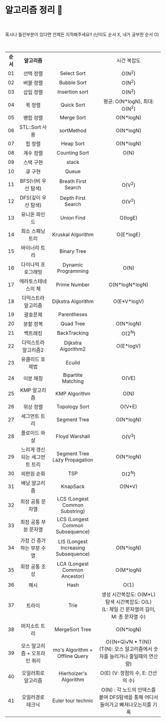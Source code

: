 # 알고리즘 정리 🙂

<br/>

혹시나 틀린부분이 있다면 언제든 지적해주세요!! (난이도 순서 X, 내가 공부한 순서 O)

<br/>

<table>
  <tr>
    <td align="center"><strong>순서</strong></td>
    <td align="center"><strong>알고리즘</strong></td>
    <td align="center"></td>
    <td align="center">시간 복잡도</td>
  </tr>
  <tr>
    <td align="center">01</td>
    <td align="center">선택 정렬</td>
    <td align="center">Select Sort</td>
    <td align="center">O(N<sup>2</sup>)</td>
  </tr>
  <tr>
    <td align="center">02</td>
    <td align="center">버블 정렬</td>
    <td align="center">Bubble Sort</td>
    <td align="center">O(N<sup>2</sup>)</td>
  </tr>
  <tr>
    <td align="center">03</td>
    <td align="center">삽입 정렬</td>
    <td align="center">Insertion sort</td>
    <td align="center">O(N<sup>2</sup>)</td>
  </tr>
  <tr>
    <td align="center">04</td>
    <td align="center">퀵 정렬</td>
    <td align="center">Quick Sort</td>
    <td align="center">평균: O(N*logN), 최대: O(N<sup>2</sup>)</td>
  </tr>
  <tr>
    <td align="center">05</td>
    <td align="center">병합 정렬</td>
    <td align="center">Merge Sort</td>
    <td align="center">O(N*logN)</td>
  </tr>
  <tr>
    <td align="center">06</td>
    <td align="center">STL::Sort 사용</td>
    <td align="center">sortMethod</td>
    <td align="center">O(N*logN)</td>
  </tr>
  <tr>
    <td align="center">07</td>
    <td align="center">힙 정렬</td>
    <td align="center">Heap Sort</td>
    <td align="center">O(N*logN)</td>
  </tr>
  <tr>
    <td align="center">08</td>
    <td align="center">계수 정렬</td>
    <td align="center">Counting Sort</td>
    <td align="center">O(N)</td>
  </tr>
  <tr>
    <td align="center">09</td>
    <td align="center">스택 구현</td>
    <td align="center">stack</td>
    <td align="center"></td>
  </tr>
  <tr>
    <td align="center">10</td>
    <td align="center">큐 구현</td>
    <td align="center">Queue</td>
    <td align="center"></td>
  </tr>
  <tr>
    <td align="center">11</td>
    <td align="center">BFS(너비 우선 탐색)</td>
    <td align="center">Breath First Search</td>
    <td align="center">O(V<sup>2</sup>)</td>
  </tr>
  <tr>
    <td align="center">12</td>
    <td align="center">DFS(깊이 우선 탐색)</td>
    <td align="center">Depth First Search</td>
    <td align="center">O(V<sup>2</sup>)</td>
  </tr>
  <tr>
    <td align="center">13</td>
    <td align="center">유니온 파인드</td>
    <td align="center">Union Find</td>
    <td align="center">O(logE)</td>
  </tr>
  <tr>
    <td align="center">14</td>
    <td align="center">최소 스패닝 트리</td>
    <td align="center">Kruskal Algorithm</td>
    <td align="center">O(E*logE)</td>
  </tr>
  <tr>
    <td align="center">15</td>
    <td align="center">바이너리 트리</td>
    <td align="center">Binary Tree</td>
    <td align="center"></td>
  </tr>
  <tr>
    <td align="center">16</td>
    <td align="center">다이나믹 프로그래밍</td>
    <td align="center">Dynamic Programming</td>
    <td align="center">O(N)</td>
  </tr>
  <tr>
    <td align="center">17</td>
    <td align="center">에라토스테네스의 체</td>
    <td align="center">Prime Number</td>
    <td align="center">O(N*logN*logN)</td>
  </tr>
  <tr>
    <td align="center">18</td>
    <td align="center">다익스트라 알고리즘</td>
    <td align="center">Dijkstra Algorithm</td>
    <td align="center">O(E*V*logV)</td>
  </tr>
  <tr>
    <td align="center">19</td>
    <td align="center">괄호문제</td>
    <td align="center">Parentheses</td>
    <td align="center"></td>
  </tr>
  <tr>
    <td align="center">20</td>
    <td align="center">분할 정복</td>
    <td align="center">Quad Tree</td>
    <td align="center">O(N*logN)</td>
  </tr>
  <tr>
    <td align="center">21</td>
    <td align="center">백트래킹</td>
    <td align="center">BackTracking</td>
    <td align="center">O(2<sup>N</sup>)</td>
  </tr>
  <tr>
    <td align="center">22</td>
    <td align="center">다익스트라 알고리즘2</td>
    <td align="center">Dijkstra Algorithm2</td>
    <td align="center">O(E*logV)</td>
  </tr>
  <tr>
    <td align="center">23</td>
    <td align="center">유클리드 호제법</td>
    <td align="center">Ecuild</td>
    <td align="center"></td>
  </tr>
  <tr>
    <td align="center">24</td>
    <td align="center">이분 매칭</td>
    <td align="center">Bipartite Matching</td>
    <td align="center">O(VE)</td>
  </tr>
  <tr>
    <td align="center">25</td>
    <td align="center">KMP 알고리즘</td>
    <td align="center">KMP Algorithm</td>
    <td align="center">O(N)</td>
  </tr>
  <tr>
    <td align="center">26</td>
    <td align="center">위상 정렬</td>
    <td align="center">Topology Sort</td>
    <td align="center">O(V+E)</td>
  </tr>
  <tr>
    <td align="center">27</td>
    <td align="center">세그먼트 트리</td>
    <td align="center">Segment Tree</td>
    <td align="center">O(N*logN)</td>
  </tr>
  <tr>
    <td align="center">28</td>
    <td align="center">플로이드 와샬</td>
    <td align="center">Floyd Warshall</td>
    <td align="center">O(V<sup>3</sup>)</td>
  </tr>
  <tr>
    <td align="center">29</td>
    <td align="center">느리게 갱신되는 세그먼트 트리</td>
    <td align="center">Segment Tree Lazy Propagation</td>
    <td align="center">O(N*logN)</td>
  </tr>
  <tr>
    <td align="center">30</td>
    <td align="center">외판원 순회</td>
    <td align="center">TSP</td>
    <td align="center">O(2<sup>N</sup>)</td>
  </tr>
  <tr>
    <td align="center">31</td>
    <td align="center">배낭 알고리즘</td>
    <td align="center">KnapSack</td>
    <td align="center">O(N*V)</td>
  </tr>
  <tr>
    <td align="center">32</td>
    <td align="center">최장 공통 문자열</td>
    <td align="center">LCS (Longest Common Substring)</td>
    <td align="center"></td>
  </tr>
  <tr>
    <td align="center">33</td>
    <td align="center">최장 공통 부분 문자열</td>
    <td align="center">LCS (Longest Common Subsequence)</td>
    <td align="center"></td>
  </tr>
  <tr>
    <td align="center">34</td>
    <td align="center">가장 긴 증가하는 부분 수열</td>
    <td align="center">LIS (Longest Increasing Subsequence)</td>
    <td align="center">O(N*logN)</td>
  </tr>
  <tr>
    <td align="center">35</td>
    <td align="center">최장 공통 조상</td>
    <td align="center">LCA (Longest Common Ancestor)</td>
    <td align="center">O(M*logN)</td>
  </tr>
  <tr>
    <td align="center">36</td>
    <td align="center">해시</td>
    <td align="center">Hash</td>
    <td align="center">O(1)</td>
  </tr>
  <tr>
    <td align="center">37</td>
    <td align="center">트라이</td>
    <td align="center">Trie</td>
    <td align="center">생성 시간복잡도: O(M*L)<br/>탐색 시간복잡도: O(L)<br/>(L: 제일 긴 문자열의 길이, M: 총 문자열 수)</td>
  </tr>
  <tr>
    <td align="center">38</td>
    <td align="center">머지소트 트리</td>
    <td align="center">MergeSort Tree</td>
    <td align="center">O(N*logN)</td>
  </tr>
  <tr>
    <td align="center">39</td>
    <td align="center">모스 알고리즘 + 오프라인 쿼리</td>
    <td align="center">mo's Algorithm + Offline Query</td>
    <td align="center">O((N+Q)√N * T(N))<br/>(T(N): 모스 알고리즘에서 숫자를 늘리거나 줄일때의 연산량)</td>
  </tr>
  <tr>
    <td align="center">40</td>
    <td align="center">오일러회로 알고리즘</td>
    <td align="center">Hierholzer's Algorithm</td>
    <td align="center">O(E) (V: 정점의 수, E: 간선의 수)</td>
  </tr>
  <tr>
    <td align="center">41</td>
    <td align="center">오일러경로 테크닉</td>
    <td align="center">Euler tour technic</td>
    <td align="center">O(N) : 각 노드의 인덱스를 붙여 DFS탐색을 통해 어디서 들어가고 빠져나오는지를 기록</td>
  </tr>
</table>
